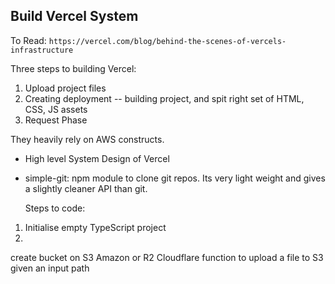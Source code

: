 ## Build Vercel System

To Read: `https://vercel.com/blog/behind-the-scenes-of-vercels-infrastructure`

Three steps to building Vercel:

1. Upload project files
2. Creating deployment -- building project, and spit right set of HTML, CSS, JS assets
3. Request Phase

They heavily rely on AWS constructs.

- High level System Design of Vercel
- simple-git: npm module to clone git repos. Its very light weight and gives a slightly cleaner API than git.

  Steps to code:

1. Initialise empty TypeScript project
2.

create bucket on S3 Amazon or R2 Cloudflare
function to upload a file to S3 given an input path
